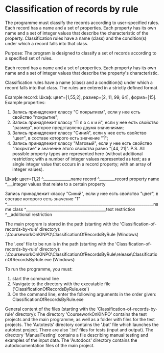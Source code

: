 # Classification of records by rule
 The programme must classify the records according to user-specified rules. Each record has a name and a set of properties. 
 Each property has its own name and a set of integer values that describe the characteristic of the property. 
 Classification rules have a name (class) and the condition(s) under which a record falls into that class.
 
 Purpose: The program is designed to classify a set of records according to a specified set of rules.

 Each record has a name and a set of properties. 
 Each property has its own name and a set of integer values that describe the property's characteristic.

 Classification rules have a name (class) and a condition(s) under which a record falls into that class. 
 The rules are entered in a strictly defined format.
 
 Example record: Шкаф: цвет=[1,55,2], размер=[2, 11, 99, 64], форма=[15].
 Example properties:
 1) Запись принадлежит классу "С покрытием", если у нее есть свойство "покрытие";
 2) Запись принадлежит классу "П л о с к и й", если у нее есть свойство "размер", которое представлено двумя значениями;
 3) Запись принадлежит классу "Синий", если у нее есть свойство "цвет", в составе которого есть значение "1";
 4) Запись принадлежит классу "Матовый", если у нее есть свойство "покрытие" и значение этого свойства равно "[44, 21]".
 P.S. All possible property types are represented here (without additional restriction; with a number of integer values represented
 as text; as a single integer value that occurs in a record property; with an array of integer values).
 
 Шкаф: цвет=[1,2]
   ^______________name record
	     ^________record property name
              ^___integer values that relate to a certain property
			  
 Запись принадлежит классу "Синий", если у нее есть свойство "цвет", в составе которого есть значение "1"
                              ^___________________________________________________________________________name class
                                                                ^_________________________________________text restriction
																									                                                     ^__additional restriction

 The main program is stored in the path (starting with the 'Classification-of-records-by-rule' directory):
 .\CourseworkOnKINPO\ClassificationOfRecordsByRule (Windows)

 The '.exe' file to be run is in the path (starting with the 'Classification-of-records-by-rule' directory):
 .\CourseworkOnKINPO\ClassificationOfRecordsByRule\release\ClassificationOfRecordsByRule.exe (Windows)

 To run the programme, you must:
 1) start the command line
 2) Navigate to the directory with the executable file ('ClassificationOfRecordsByRule.exe')
 3) On the command line, enter the following arguments in the order given:
   ClassificationOfRecordsByRule.exe <Path to records file> <Path to classification rules file> <Path to output result file>
   
 General content of the files (starting with the 'Classification-of-records-by-rule' directory):
 The directory 'CourseworkOnKINPO' contains the test projects and the main programme, as well as a folder with files for the test projects.
 The 'Autotests' directory contains the '.bat' file which launches the autotest project. There are also '.txt' files for tests (input and output).
 The directory 'ManualTesting' contains a file describing manual testing and examples of the input data.
 The 'Autodocs' directory contains the autodocumentation files of the main project.
